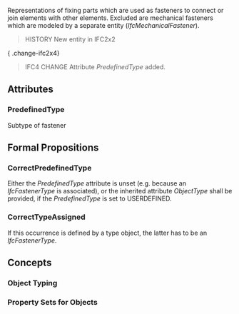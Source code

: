 Representations of fixing parts which are used as fasteners to connect or join elements with other elements. Excluded are mechanical fasteners which are modeled by a separate entity (_IfcMechanicalFastener_).

<!-- end of short definition -->


> HISTORY New entity in IFC2x2

{ .change-ifc2x4}
> IFC4 CHANGE Attribute _PredefinedType_ added.

## Attributes

### PredefinedType
Subtype of fastener

## Formal Propositions

### CorrectPredefinedType
Either the _PredefinedType_ attribute is unset (e.g. because an _IfcFastenerType_ is associated), or the inherited attribute _ObjectType_ shall be provided, if the _PredefinedType_ is set to USERDEFINED.

### CorrectTypeAssigned
If this occurrence is defined by a type object, the latter has to be an _IfcFastenerType_.

## Concepts

### Object Typing



### Property Sets for Objects



